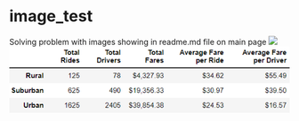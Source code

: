 # image_test
Solving problem with images showing in readme.md file on main page
![]("pyber_summary_df.png")
<img src="/pyber_summary_df.png" />

